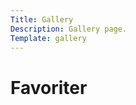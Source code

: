 ```yaml
---
Title: Gallery
Description: Gallery page.
Template: gallery
---
```


Favoriter
==========================
